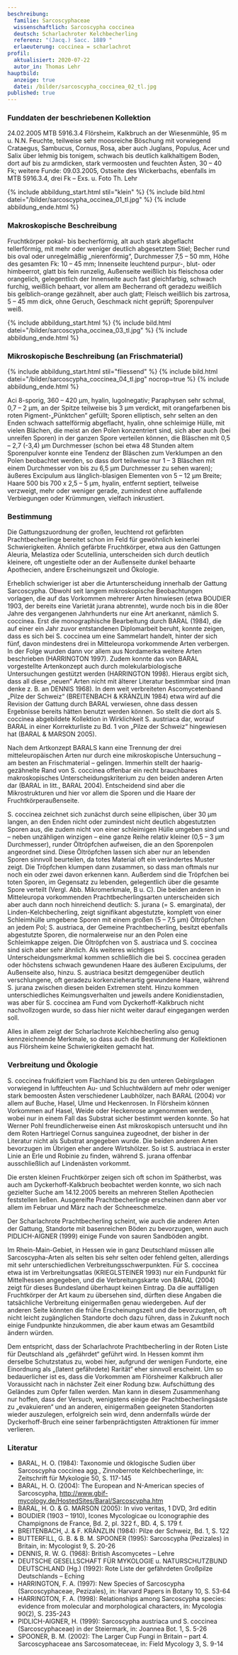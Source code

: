 ```yaml
---
beschreibung:
  familie: Sarcoscyphaceae
  wissenschaftlich: Sarcoscypha coccinea
  deutsch: Scharlachroter Kelchbecherling
  referenz: "(Jacq.) Sacc. 1889 "
  erlaeuterung: coccinea = scharlachrot
profil:
  aktualisiert: 2020-07-22
  autor_in: Thomas Lehr
hauptbild:
  anzeige: true
  datei: /bilder/sarcoscypha_coccinea_02_tl.jpg
published: true
---
```

### Funddaten der beschriebenen Kollektion

24.02.2005 MTB 5916.3.4 Flörsheim, Kalkbruch an der Wiesenmühle, 95 m u. N.N. Feuchte, teilweise sehr moosreiche Böschung mit vorwiegend Crataegus, Sambucus, Cornus, Rosa, aber auch Juglans, Populus, Acer und Salix über lehmig bis tonigem, schwach bis deutlich kalkhaltigem Boden, dort auf bis zu armdicken, stark vermoosten und feuchten Ästen, 30 – 40 Fk; weitere Funde: 09.03.2005, Ostseite des Wickerbachs, ebenfalls im MTB 5916.3.4, drei Fk – Exs. u. Foto Th. Lehr

{% include abbildung_start.html stil="klein" %}
{% include bild.html datei="/bilder/sarcoscypha_occinea_01_tl.jpg" %}
{% include abbildung_ende.html %}

### Makroskopische Beschreibung

Fruchtkörper pokal- bis becherförmig, alt auch stark abgeflacht tellerförmig, mit mehr oder weniger deutlich abgesetztem Stiel; Becher rund bis oval oder unregelmäßig „nierenförmig“, Durchmesser 7,5 – 50 mm, Höhe des gesamten Fk: 10 – 45 mm; Innenseite leuchtend purpur-, blut- oder himbeerrot, glatt bis fein runzelig, Außenseite weißlich bis fleischosa oder orangelich, gelegentlich der Innenseite auch fast gleichfarbig, schwach furchig, weißlich behaart, vor allem am Becherrand oft geradezu weißlich bis gelblich-orange gezähnelt, aber auch glatt; Fleisch weißlich bis zartrosa, 5 – 45 mm dick, ohne Geruch, Geschmack nicht geprüft; Sporenpulver weiß.

{% include abbildung_start.html %}
{% include bild.html datei="/bilder/sarcoscypha_occinea_03_tl.jpg" %}
{% include abbildung_ende.html %}

### Mikroskopische Beschreibung (an Frischmaterial)

{% include abbildung_start.html stil="fliessend" %}
{% include bild.html datei="/bilder/sarcoscypha_coccinea_04_tl.jpg" nocrop=true %}
{% include abbildung_ende.html %}

Aci 8-sporig, 360 – 420 µm, hyalin, lugolnegativ; Paraphysen sehr schmal, 0,7 – 2 µm, an der Spitze teilweise bis 3 µm verdickt, mit orangefarbenen bis roten Pigment-„Pünktchen“ gefüllt; Sporen elliptisch, sehr selten an den Enden schwach sattelförmig abgeflacht, hyalin, ohne schleimige Hülle, mit vielen Blächen, die meist an den Polen konzentriert sind, sich aber auch (bei unreifen Sporen) in der ganzen Spore verteilen können, die Bläschen mit 0,5 – 2,7 (-3,4) µm Durchmesser (schon bei etwa 48 Stunden altem Sporenpulver konnte eine Tendenz der Bläschen zum Verklumpen an den Polen beobachtet werden, so dass dort teilweise nur 1 – 3 Bläschen mit einem Durchmesser von bis zu 6,5 µm Durchmesser zu sehen waren); äußeres Excipulum aus länglich-blasigen Elementen von 5 – 12 µm Breite; Haare 500 bis 700 x 2,5 – 5 µm, hyalin, entfernt septiert, teilweise verzweigt, mehr oder weniger gerade, zumindest ohne auffallende Verbiegungen oder Krümmungen, vielfach inkrustiert.

### Bestimmung

Die Gattungszuordnung der großen, leuchtend rot gefärbten Prachtbecherlinge bereitet schon im Feld für gewöhnlich keinerlei Schwierigkeiten. Ähnlich gefärbte Fruchtkörper, etwa aus den Gattungen Aleuria, Melastiza oder Scutellinia, unterscheiden sich durch deutlich kleinere, oft ungestielte oder an der Außenseite dunkel behaarte Apothecien, andere Erscheinungszeit und Ökologie.

Erheblich schwieriger ist aber die Artunterscheidung innerhalb der Gattung Sarcoscypha. Obwohl seit langem mikroskopische Beobachtungen vorlagen, die auf das Vorkommen mehrerer Arten hinwiesen (etwa BOUDIER 1903, der bereits eine Varietät jurana abtrennte), wurde noch bis in die 80er Jahre des vergangenen Jahrhunderts nur eine Art anerkannt, nämlich S. coccinea. Erst die monographische Bearbeitung durch BARAL (1984), die auf einer ein Jahr zuvor entstandenen Diplomarbeit beruht, konnte zeigen, dass es sich bei S. coccinea um eine Sammelart handelt, hinter der sich fünf, davon mindestens drei in Mitteleuropa vorkommende Arten verbergen. In der Folge wurden dann vor allem aus Nordamerka weitere Arten beschrieben (HARRINGTON 1997). Zudem konnte das von BARAL vorgestellte Artenkonzept auch durch molekularbiologische Untersuchungen gestützt werden (HARRINGTON 1998). Hieraus ergibt sich, dass all diese „neuen“ Arten nicht mit älterer Literatur bestimmbar sind (man denke z. B. an DENNIS 1968). In dem weit verbreiteten Ascomycetenband „Pilze der Schweiz“ (BREITENBACH & KRÄNZLIN 1984) etwa wird auf die Revision der Gattung durch BARAL verwiesen, ohne dass dessen Ergebnisse bereits hätten benutzt werden können. So stellt die dort als S. coccinea abgebildete Kollektion in Wirklichkeit S. austriaca dar, worauf BARAL in einer Korrekturliste zu Bd. 1 von „Pilze der Schweiz“ hingewiesen hat (BARAL & MARSON 2005).

Nach dem Artkonzept BARALS kann eine Trennung der drei mitteleuropäischen Arten nur durch eine mikroskopische Untersuchung – am besten an Frischmaterial – gelingen. Immerhin stellt der haarig-gezähnelte Rand von S. coccinea offenbar ein recht brauchbares makroskopisches Unterscheidungskriterium zu den beiden anderen Arten dar (BARAL in litt., BARAL 2004). Entscheidend sind aber die Mikrostrukturen und hier vor allem die Sporen und die Haare der Fruchtkörperaußenseite.

S. coccinea zeichnet sich zunächst durch seine ellipischen, über 30 µm langen, an den Enden nicht oder zumindest nicht deutlich abgestutzten Sporen aus, die zudem nicht von einer schleimigen Hülle umgeben sind und – neben unzähligen winzigen – eine ganze Reihe relativ kleiner (0,5 – 3 µm Durchmesser), runder Öltröpfchen aufweisen, die an den Sporenpolen angeordnet sind. Diese Öltröpfchen lassen sich aber nur an lebenden Sporen sinnvoll beurteilen, da totes Material oft ein verändertes Muster zeigt. Die Tröpfchen klumpen dann zusammen, so dass man oftmals nur noch ein oder zwei davon erkennen kann. Außerdem sind die Tröpfchen bei toten Sporen, im Gegensatz zu lebenden, gelegentlich über die gesamte Spore verteilt (Vergl. Abb. Mikromerkmale, B u. C). Die beiden anderen in Mitteleuropa vorkommenden Prachtbecherlingsarten unterscheiden sich aber auch dann noch hinreichend deutlich: S. jurana (= S. emarginata), der Linden-Kelchbecherling, zeigt signifikant abgestutzte, komplett von einer Schleimhülle umgebene Sporen mit einem großen (5 – 7,5 µm) Öltröpfchen an jedem Pol; S. austriaca, der Gemeine Prachtbecherling, besitzt ebenfalls abgestutzte Sporen, die normalerweise nur an den Polen eine Schleimkappe zeigen. Die Öltröpfchen von S. austriaca und S. coccinea sind sich aber sehr ähnlich. Als weiteres wichtiges Unterscheidungsmerkmal kommen schließlich die bei S. coccinea geraden oder höchstens schwach gewundenen Haare des äußeren Excipulums, der Außenseite also, hinzu. S. austriaca besitzt demgegenüber deutlich verschlungene, oft geradezu korkenzieherartig gewundene Haare, während S. jurana zwischen diesen beiden Extremen steht. Hinzu kommen unterschiedliches Keimungsverhalten und jeweils andere Konidienstadien, was aber für S. coccinea am Fund vom Dyckerhoff-Kalkbruch nicht nachvollzogen wurde, so dass hier nicht weiter darauf eingegangen werden soll.

Alles in allem zeigt der Scharlachrote Kelchbecherling also genug kennzeichnende Merkmale, so dass auch die Bestimmung der Kollektionen aus Flörsheim keine Schwierigkeiten gemacht hat.

### Verbreitung und Ökologie

S. coccinea frukifiziert vom Flachland bis zu den unteren Gebirgslagen vorwiegend in luftfeuchten Au- und Schluchtwäldern auf mehr oder weniger stark bemoosten Ästen verschiedener Laubhölzer, nach BARAL (2004) vor allem auf Buche, Hasel, Ulme und Heckenrosen. In Flörsheim können Vorkommen auf Hasel, Weide oder Heckenrose angenommen werden, wobei nur in einem Fall das Substrat sicher bestimmt werden konnte. So hat Werner Pohl freundlicherweise einen Ast mikroskopisch untersucht und ihn dem Roten Hartriegel Cornus sanguinea zugeodnet, der bisher in der Literatur nicht als Substrat angegeben wurde. Die beiden anderen Arten bevorzugen im Übrigen eher andere Wirtshölzer. So ist S. austriaca in erster Linie an Erle und Robinie zu finden, während S. jurana offenbar ausschließlich auf Lindenästen vorkommt.

Die ersten kleinen Fruchtkörper zeigen sich oft schon im Spätherbst, was auch am Dyckerhoff-Kalkbruch beobachtet werden konnte, wo sich nach gezielter Suche am 14.12.2005 bereits an mehreren Stellen Apothecien feststellen ließen. Ausgereifte Prachtbecherlinge erscheinen dann aber vor allem im Februar und März nach der Schneeschmelze.

Der Scharlachrote Prachtbecherling scheint, wie auch die anderen Arten der Gattung, Standorte mit basenreichen Böden zu bevorzugen, wenn auch PIDLICH-AIGNER (1999) einige Funde von sauren Sandböden angibt.

Im Rhein-Main-Gebiet, in Hessen wie in ganz Deutschland müssen alle Sarcoscypha-Arten als selten bis sehr selten oder fehlend gelten, allerdings mit sehr unterschiedlichen Verbreitungsschwerpunkten. Für S. coccinea etwa ist im Verbreitungsatlas (KRIEGLSTEINER 1993) nur ein Fundpunkt für Mittelhessen angegeben, und die Verbreitungskarte von BARAL (2004) zeigt für dieses Bundesland überhaupt keinen Eintrag. Da die auffälligen Fruchtkörper der Art kaum zu übersehen sind, dürften diese Angaben die tatsächliche Verbreitung einigermaßen genau wiedergeben. Auf der anderen Seite könnten die frühe Erscheinungszeit und die bevorzugten, oft nicht leicht zugänglichen Standorte doch dazu führen, dass in Zukunft noch einige Fundpunkte hinzukommen, die aber kaum etwas am Gesamtbild ändern würden.

Dem entspricht, dass der Scharlachrote Prachtbecherling in der Roten Liste für Deutschland als „gefährdet“ geführt wird. In Hessen kommt ihm derselbe Schutzstatus zu, wobei hier, aufgrund der wenigen Fundorte, eine Einordnung als „(latent gefährdete) Rarität“ eher sinnvoll erscheint. Um so bedauerlicher ist es, dass die Vorkommen am Flörsheimer Kalkbruch aller Voraussicht nach in nächster Zeit einer Rodung bzw. Aufschüttung des Geländes zum Opfer fallen werden. Man kann in diesem Zusammenhang nur hoffen, dass der Versuch, wenigstens einige der Prachtbecherlingsäste zu „evakuieren“ und an anderen, einigermaßen geeigneten Standorten wieder auszulegen, erfolgreich sein wird, denn andernfalls würde der Dyckerhoff-Bruch eine seiner farbenprächtigsten Attraktionen für immer verlieren.

### Literatur

* BARAL, H. O. (1984): Taxonomie und öklogische Sudien über Sarcoscypha coccinea agg., Zinnoberrote Kelchbecherlinge, in: Zeitschrift für Mykologie 50, S. 117-145
* BARAL, H. O. (2004): The European and N-American species of Sarcoscypha, http://www.gbif-mycology.de/HostedSites/Baral/Sarcoscypha.htm
* BARAL, H. O. & G. MARSON (2005): In vivo veritas, 1 DVD, 3rd editin
* BOUDIER (1903 – 1910), Icones Mycologicae ou Iconographie des Champignons de France, Bd. 2, pl. 322 f., BD. 4, S. 179 f.
* BREITENBACH, J. & F. KRÄNZLIN (1984): Pilze der Schweiz, Bd. 1, S. 122
* BUTTERFILL, G. B. & B. M. SPOONER (1995): Sarcoscypha (Pezizales) in Britain, in: Mycologist 9, S. 20-26
* DENNIS, R. W. G. (1968): British Ascomycetes – Lehre
* DEUTSCHE GESELLSCHAFT FÜR MYKOLOGIE u. NATURSCHUTZBUND DEUTSCHLAND (Hg.) (1992): Rote Liste der gefährdeten Großpilze Deutschlands – Eching
* HARRINGTON, F. A. (1997): New Species of Sarcoscypha (Sarcoscyphaceae, Pezizales), in: Harvard Papers in Botany 10, S. 53-64
* HARRINGTON, F. A. (1998): Relationships among Sarcoscypha species: evidence from molecular and morphological characters, in: Mycologia 90(2), S. 235-243
* PIDLICH-AIGNER, H. (1999): Sarcoscypha austriaca und S. coccinea (Sarcoscyphaceae) in der Steiermark, in: Joannea Bot. 1, S. 5-26
* SPOONER, B. M. (2002): The Larger Cup Fungi in Britain – part 4. Sarcoscyphaceae ans Sarcosomateceae, in: Field Mycology 3, S. 9-14
